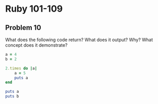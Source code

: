 # Ruby 101-109
## Problem 10

What does the following code return? What does it output? Why? What concept does it demonstrate?

```ruby
a = 4
b = 2

2.times do |a|
	a = 5
	puts a
end

puts a
puts b
```
